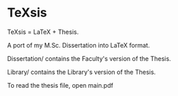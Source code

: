 # TeXsis

TeXsis = LaTeX + Thesis.

A port of my M.Sc. Dissertation into LaTeX format. 

Dissertation/ contains the Faculty's version of the Thesis.

Library/ contains the Library's version of the Thesis.

To read the thesis file, open main.pdf
